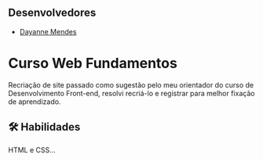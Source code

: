 
## Desenvolvedores

- [Dayanne Mendes](https://github.com/daymendesdev)


# Curso Web Fundamentos

Recriação de site passado como sugestão pelo
meu orientador do curso de Desenvolvimento Front-end, resolvi recriá-lo
e registrar para melhor fixação de aprendizado.



## 🛠 Habilidades
HTML e CSS...

